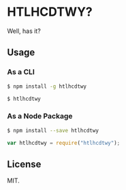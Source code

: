 # HTLHCDTWY?

Well, has it?

## Usage

### As a CLI

```sh
$ npm install -g htlhcdtwy
```

```sh
$ htlhcdtwy
```

### As a Node Package

```sh
$ npm install --save htlhcdtwy
```

```js
var htlhcdtwy = require("htlhcdtwy");
```

## License

MIT.

